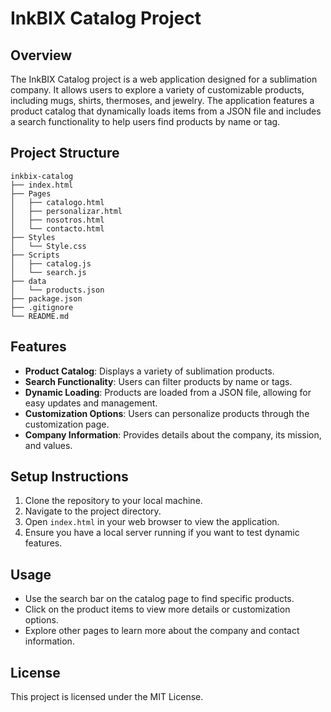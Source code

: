 # InkBIX Catalog Project

## Overview
The InkBIX Catalog project is a web application designed for a sublimation company. It allows users to explore a variety of customizable products, including mugs, shirts, thermoses, and jewelry. The application features a product catalog that dynamically loads items from a JSON file and includes a search functionality to help users find products by name or tag.

## Project Structure
```
inkbix-catalog
├── index.html
├── Pages
│   ├── catalogo.html
│   ├── personalizar.html
│   ├── nosotros.html
│   └── contacto.html
├── Styles
│   └── Style.css
├── Scripts
│   ├── catalog.js
│   └── search.js
├── data
│   └── products.json
├── package.json
├── .gitignore
└── README.md
```

## Features
- **Product Catalog**: Displays a variety of sublimation products.
- **Search Functionality**: Users can filter products by name or tags.
- **Dynamic Loading**: Products are loaded from a JSON file, allowing for easy updates and management.
- **Customization Options**: Users can personalize products through the customization page.
- **Company Information**: Provides details about the company, its mission, and values.

## Setup Instructions
1. Clone the repository to your local machine.
2. Navigate to the project directory.
3. Open `index.html` in your web browser to view the application.
4. Ensure you have a local server running if you want to test dynamic features.

## Usage
- Use the search bar on the catalog page to find specific products.
- Click on the product items to view more details or customization options.
- Explore other pages to learn more about the company and contact information.

## License
This project is licensed under the MIT License.